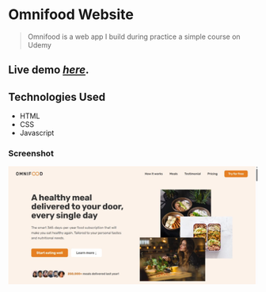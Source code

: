 # Omnifood Website

> Omnifood is a web app I build during practice a simple course on Udemy

## Live demo [_here_](https://omnifood-ahmed-adel.netlify.app/).

## Technologies Used

- HTML
- CSS
- Javascript

### Screenshot

![](./img/Screenshot.jpg)

